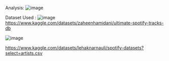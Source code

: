 Analysis:
![image](https://github.com/Akashk21/Spotify-Data-Analysis-/assets/71625383/817b6a1d-ae37-4357-af9e-4ece785400f2)


Dataset Used :
![image](https://github.com/Akashk21/Spotify-Data-Analysis-/assets/71625383/1e3f52b8-305b-43e8-a456-bbe489f745bd)
https://www.kaggle.com/datasets/zaheenhamidani/ultimate-spotify-tracks-db

![image](https://github.com/Akashk21/Spotify-Data-Analysis-/assets/71625383/a69e7427-a297-4d82-9ccc-0b83796973a8)

https://www.kaggle.com/datasets/lehaknarnauli/spotify-datasets?select=artists.csv
